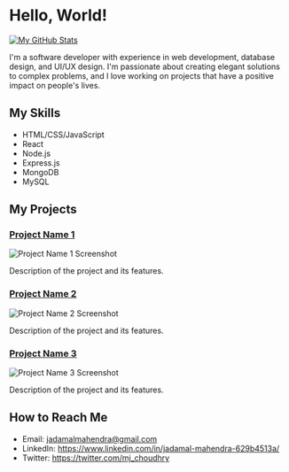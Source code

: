 # Hello, World!

[![My GitHub Stats](https://github-readme-stats.vercel.app/api?username=jadamal-mahendra&show_icons=true&count_private=true&theme=radical)](https://github.com/jadamal-mahendra)

I'm a software developer with experience in web development, database design, and UI/UX design. I'm passionate about creating elegant solutions to complex problems, and I love working on projects that have a positive impact on people's lives.

## My Skills

- HTML/CSS/JavaScript
- React
- Node.js
- Express.js
- MongoDB
- MySQL

## My Projects

### [Project Name 1](https://github.com/your-username/project-name-1)

![Project Name 1 Screenshot](./images/project-name-1.png)

Description of the project and its features.

### [Project Name 2](https://github.com/your-username/project-name-2)

![Project Name 2 Screenshot](./images/project-name-2.png)

Description of the project and its features.

### [Project Name 3](https://github.com/your-username/project-name-3)

![Project Name 3 Screenshot](./images/project-name-3.png)

Description of the project and its features.

## How to Reach Me

- Email: jadamalmahendra@gmail.com
- LinkedIn: https://www.linkedin.com/in/jadamal-mahendra-629b4513a/
- Twitter: https://twitter.com/mj_choudhry
